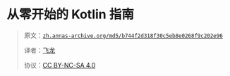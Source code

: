 # 从零开始的 Kotlin 指南

> 原文：[`zh.annas-archive.org/md5/b744f2d318f30c5eb8e0268f9c202e96`](https://zh.annas-archive.org/md5/b744f2d318f30c5eb8e0268f9c202e96)
> 
> 译者：[飞龙](https://github.com/wizardforcel)
> 
> 协议：[CC BY-NC-SA 4.0](http://creativecommons.org/licenses/by-nc-sa/4.0/)